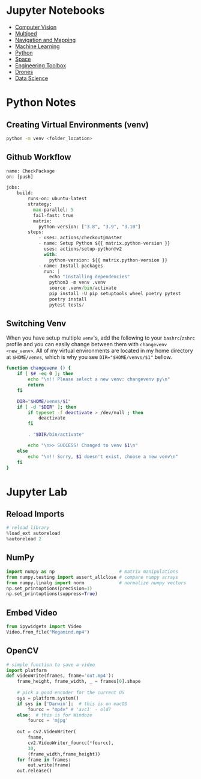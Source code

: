 # Jupyter Notebooks

- [Computer Vision](https://nbviewer.jupyter.org/github/walchko/bearsnacks/blob/main/computer-vision/index.ipynb)
- [Multiped](https://nbviewer.jupyter.org/github/walchko/bearsnacks/blob/main/multiped/index.ipynb)
- [Navigation and Mapping](https://nbviewer.jupyter.org/github/walchko/bearsnacks/blob/main/navigation-and-mapping/index.ipynb)
- [Machine Learning](https://nbviewer.jupyter.org/github/walchko/bearsnacks/blob/main/machine-learning/index.ipynb)
- [Python](python/index.ipynb)
- [Space](space/index.ipynb)
- [Engineering Toolbox](engineering-toolbox/index.ipynb)
- [Drones](drones/index.ipynb)
- [Data Science](data-science/index.ipynb)

# Python Notes

## Creating Virtual Environments (venv)

```bash
python -m venv <folder_location>
```

## Github Workflow

```python
name: CheckPackage
on: [push]

jobs:
    build:
        runs-on: ubuntu-latest
        strategy:
          max-parallel: 5
          fail-fast: true
          matrix:
            python-version: ["3.8", "3.9", "3.10"]
        steps:
            - uses: actions/checkout@master
            - name: Setup Python ${{ matrix.python-version }}
              uses: actions/setup-python@v2
              with:
                python-version: ${{ matrix.python-version }}
            - name: Install packages
              run: |
                echo "Installing dependencies"
                python3 -m venv .venv
                source .venv/bin/activate
                pip install -U pip setuptools wheel poetry pytest
                poetry install
                pytest tests/
```

## Switching Venv

When you have setup multiple `venv`'s, add the following to your `bashrc`/`zshrc` profile and you can easily change between them with `changevenv <new_venv>`. All of my virtual environments are located in my home directory at `$HOME/venvs`, which is why you see `DIR="$HOME/venvs/$1"` bellow.

```bash
function changevenv () {
    if [ $# -eq 0 ]; then
        echo "\n!! Please select a new venv: changevenv py\n"
        return
    fi

    DIR="$HOME/venvs/$1"
    if [ -d "$DIR" ]; then
        if typeset -f deactivate > /dev/null ; then
            deactivate
        fi

        . "$DIR/bin/activate"

        echo "\n>> SUCCESS! Changed to venv $1\n"
    else
        echo "\n!! Sorry, $1 doesn't exist, choose a new venv\n"
    fi
}
```

# Jupyter Lab


## Reload Imports

```python
# reload library
%load_ext autoreload
%autoreload 2
```

## NumPy

```python
import numpy as np                        # matrix manipulations
from numpy.testing import assert_allclose # compare numpy arrays
from numpy.linalg import norm             # normalize numpy vectors
np.set_printoptions(precision=1)
np.set_printoptions(suppress=True)
```

## Embed Video

```python
from ipywidgets import Video
Video.from_file("Megamind.mp4")
```

## OpenCV

```python
# simple function to save a video
import platform
def videoWrite(frames, fname='out.mp4'):
    frame_height, frame_width, _ = frames[0].shape
    
    # pick a good encoder for the current OS
    sys = platform.system()
    if sys in ['Darwin']:  # this is on macOS
        fourcc = "mp4v" # 'avc1' - old?
    else:  # this is for Windoze
        fourcc = 'mjpg'
        
    out = cv2.VideoWriter(
        fname,
        cv2.VideoWriter_fourcc(*fourcc), 
        30, 
        (frame_width,frame_height))
    for frame in frames:
        out.write(frame)
    out.release()
```

